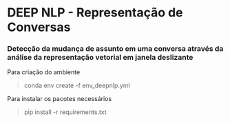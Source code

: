 # DEEP NLP - Representação de Conversas
### Detecção da mudança de assunto em uma conversa através da análise da representação vetorial em janela deslizante

Para criação do ambiente
> conda env create -f env_deepnlp.yml

Para instalar os pacotes necessários
> pip install -r requirements.txt